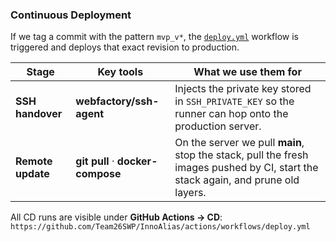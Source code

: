 ### Continuous Deployment

If we tag a commit with the pattern `mvp_v*`, the [`deploy.yml`](.github/workflows/deploy.yml) workflow is triggered and deploys that exact revision to production.

| Stage | Key tools | What we use them for |
|-------|-----------|----------------------|
| **SSH handover** | **webfactory/ssh-agent** | Injects the private key stored in `SSH_PRIVATE_KEY` so the runner can hop onto the production server. |
| **Remote update** | **git pull** · **docker-compose** | On the server we pull **main**, stop the stack, pull the fresh images pushed by CI, start the stack again, and prune old layers. |

All CD runs are visible under **GitHub Actions → CD**:  
`https://github.com/Team26SWP/InnoAlias/actions/workflows/deploy.yml`

